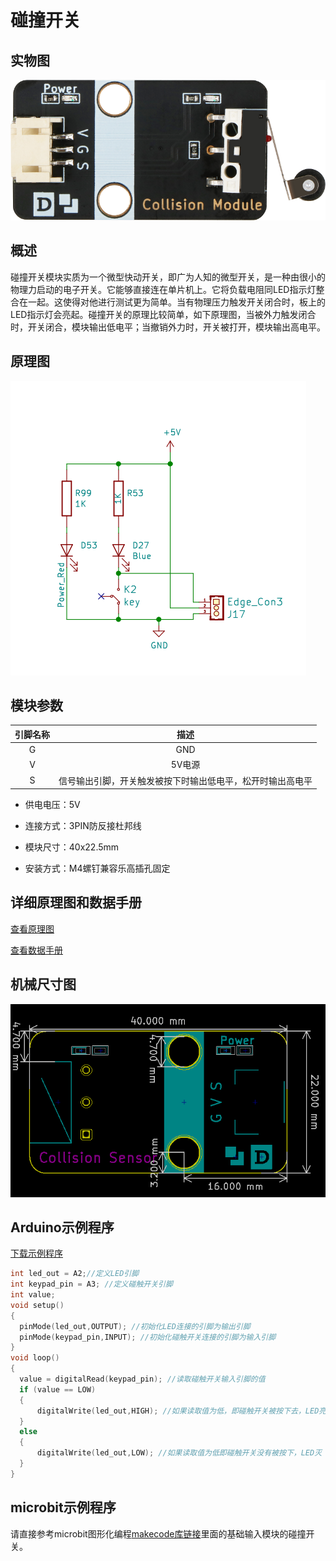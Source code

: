 # 碰撞开关

## 实物图

![实物图](collision_module/collision_module.png)

## 概述

​	碰撞开关模块实质为一个微型快动开关，即广为人知的微型开关，是一种由很小的物理力启动的电子开关。它能够直接连在单片机上。它将负载电阻同LED指示灯整合在一起。这使得对他进行测试更为简单。当有物理压力触发开关闭合时，板上的LED指示灯会亮起。碰撞开关的原理比较简单，如下原理图，当被外力触发闭合时，开关闭合，模块输出低电平；当撤销外力时，开关被打开，模块输出高电平。

## 原理图

![原理图](collision_module/collision_module_schematic.png)

## 模块参数

| 引脚名称 |                            描述                            |
| :------: | :--------------------------------------------------------: |
|    G     |                            GND                             |
|    V     |                           5V电源                           |
|    S     | 信号输出引脚，开关触发被按下时输出低电平，松开时输出高电平 |

- 供电电压：5V

- 连接方式：3PIN防反接杜邦线

- 模块尺寸：40x22.5mm

- 安装方式：M4螺钉兼容乐高插孔固定

## 详细原理图和数据手册

[查看原理图](collision_module/collision_module_schematic.pdf) 

[查看数据手册](collision_module/JL007-010_datasheet.pdf)

## 机械尺寸图



![机械尺寸图](collision_module/collision_module_assembly.png)

## Arduino示例程序

[下载示例程序](collision_module/collision_module.zip)

```c
int led_out = A2;//定义LED引脚
int keypad_pin = A3; //定义碰触开关引脚
int value;
void setup()
{
  pinMode(led_out,OUTPUT); //初始化LED连接的引脚为输出引脚
  pinMode(keypad_pin,INPUT); //初始化碰触开关连接的引脚为输入引脚
}
void loop()
{
  value = digitalRead(keypad_pin); //读取碰触开关输入引脚的值
  if (value == LOW) 
  {
      digitalWrite(led_out,HIGH); //如果读取值为低，即碰触开关被按下去，LED亮
  }
  else
  {
      digitalWrite(led_out,LOW); //如果读取值为低即碰触开关没有被按下，LED灭
  }
}
```

## microbit示例程序

请直接参考microbit图形化编程[makecode库链接](https://github.com/emakefun/pxt-sensorbit)里面的基础输入模块的碰撞开关。